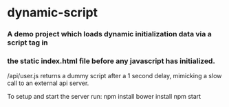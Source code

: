 # dynamic-script
### A demo project which loads dynamic initialization data via a script tag in
### the static index.html file before any javascript has initialized.

/api/user.js returns a dummy script after a 1 second delay, mimicking
a slow call to an external api server.

To setup and start the server run:
  npm install
  bower install
  npm start
